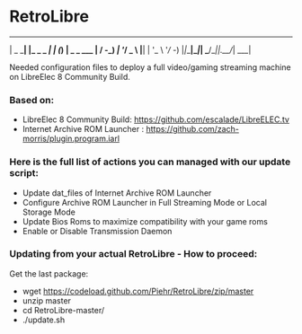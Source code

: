 # RetroLibre
  ___     _           _    _ _            
 | _ \___| |_ _ _ ___| |  (_) |__ _ _ ___ 
 |   / -_)  _| '_/ _ \ |__| | '_ \ '_/ -_)
 |_|_\___|\__|_| \___/____|_|_.__/_| \___|
                                          
Needed configuration files to deploy a full video/gaming streaming machine on LibreElec 8 Community Build.

### Based on:
- LibreElec 8 Community Build: https://github.com/escalade/LibreELEC.tv
- Internet Archive ROM Launcher : https://github.com/zach-morris/plugin.program.iarl

### Here is the full list of actions you can managed with our update script:
- Update dat_files of Internet Archive ROM Launcher
- Configure Archive ROM Launcher in Full Streaming Mode or Local Storage Mode
- Update Bios Roms to maximize compatibility with your game roms
- Enable or Disable Transmission Daemon

### Updating from your actual RetroLibre - How to proceed:
Get the last package:
- wget https://codeload.github.com/Piehr/RetroLibre/zip/master
- unzip master
- cd RetroLibre-master/
- ./update.sh
